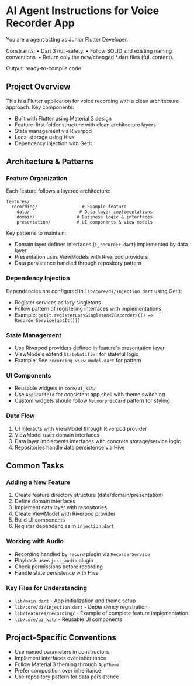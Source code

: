 # AI Agent Instructions for Voice Recorder App

You are a agent acting as Junior Flutter Developer.

Constraints:
• Dart 3 null-safety.
• Follow SOLID and existing naming conventions.
• Return only the new/changed *.dart files (full content).

Output: ready-to-compile code.

## Project Overview
This is a Flutter application for voice recording with a clean architecture approach. Key components:

- Built with Flutter using Material 3 design
- Feature-first folder structure with clean architecture layers
- State management via Riverpod
- Local storage using Hive
- Dependency injection with GetIt

## Architecture & Patterns

### Feature Organization
Each feature follows a layered architecture:
```
features/
  recording/                 # Example feature
    data/                   # Data layer implementations
    domain/                # Business logic & interfaces
    presentation/          # UI components & view models
```

Key patterns to maintain:
- Domain layer defines interfaces (`i_recorder.dart`) implemented by data layer
- Presentation uses ViewModels with Riverpod providers
- Data persistence handled through repository pattern

### Dependency Injection
Dependencies are configured in `lib/core/di/injection.dart` using GetIt:
- Register services as lazy singletons
- Follow pattern of registering interfaces with implementations
- Example: `getIt.registerLazySingleton<IRecorder>(() => RecorderService(getIt()))`

### State Management 
- Use Riverpod providers defined in feature's presentation layer
- ViewModels extend `StateNotifier` for stateful logic
- Example: See `recording_view_model.dart` for pattern

### UI Components
- Reusable widgets in `core/ui_kit/`
- Use `AppScaffold` for consistent app shell with theme switching
- Custom widgets should follow `NeumorphicCard` pattern for styling

### Data Flow
1. UI interacts with ViewModel through Riverpod provider
2. ViewModel uses domain interfaces
3. Data layer implements interfaces with concrete storage/service logic
4. Repositories handle data persistence via Hive

## Common Tasks

### Adding a New Feature
1. Create feature directory structure (data/domain/presentation)
2. Define domain interfaces
3. Implement data layer with repositories
4. Create ViewModel with Riverpod provider
5. Build UI components
6. Register dependencies in `injection.dart`

### Working with Audio
- Recording handled by `record` plugin via `RecorderService`
- Playback uses `just_audio` plugin
- Check permissions before recording
- Handle state persistence with Hive

### Key Files for Understanding
- `lib/main.dart` - App initialization and theme setup
- `lib/core/di/injection.dart` - Dependency registration
- `lib/features/recording/` - Example of complete feature implementation
- `lib/core/ui_kit/` - Reusable UI components

## Project-Specific Conventions
- Use named parameters in constructors
- Implement interfaces over inheritance
- Follow Material 3 theming through `AppTheme`
- Prefer composition over inheritance
- Use repository pattern for data persistence
